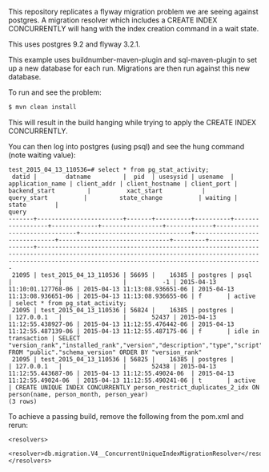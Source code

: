 This repository replicates a flyway migration problem we are seeing against postgres. A migration resolver which includes a CREATE INDEX CONCURRENTLY will hang with the index creation command in a wait state.

This uses postgres 9.2 and flyway 3.2.1.

This example uses buildnumber-maven-plugin and sql-maven-plugin to set up a new database for each run. Migrations are then run against this new database.

To run and see the problem:
```bash
$ mvn clean install
```

This will result in the build hanging while trying to apply the CREATE INDEX CONCURRENTLY.

You can then log into postgres (using psql) and see the hung command (note waiting value):
```
test_2015_04_13_110536=# select * from pg_stat_activity;
 datid |        datname         |  pid  | usesysid | usename  | application_name | client_addr | client_hostname | client_port |         backend_start         |          xact_start           |          query_start          |         state_change          | waiting |        state        |                                                                                                   query
-------+------------------------+-------+----------+----------+------------------+-------------+-----------------+-------------+-------------------------------+-------------------------------+-------------------------------+-------------------------------+---------+---------------------+-----------------------------------------------------------------------------------------------------------------------------------------------------------------------------------------------------------
 21095 | test_2015_04_13_110536 | 56695 |    16385 | postgres | psql             |             |                 |          -1 | 2015-04-13 11:10:01.127768-06 | 2015-04-13 11:13:08.936651-06 | 2015-04-13 11:13:08.936651-06 | 2015-04-13 11:13:08.936655-06 | f       | active              | select * from pg_stat_activity;
 21095 | test_2015_04_13_110536 | 56824 |    16385 | postgres |                  | 127.0.0.1   |                 |       52437 | 2015-04-13 11:12:55.438927-06 | 2015-04-13 11:12:55.476442-06 | 2015-04-13 11:12:55.487139-06 | 2015-04-13 11:12:55.487175-06 | f       | idle in transaction | SELECT "version_rank","installed_rank","version","description","type","script","checksum","installed_on","installed_by","execution_time","success" FROM "public"."schema_version" ORDER BY "version_rank"
 21095 | test_2015_04_13_110536 | 56825 |    16385 | postgres |                  | 127.0.0.1   |                 |       52438 | 2015-04-13 11:12:55.443687-06 | 2015-04-13 11:12:55.49024-06  | 2015-04-13 11:12:55.49024-06  | 2015-04-13 11:12:55.490241-06 | t       | active              | CREATE UNIQUE INDEX CONCURRENTLY person_restrict_duplicates_2_idx ON person(name, person_month, person_year)
(3 rows)
```

To achieve a passing build, remove the following from the pom.xml and rerun:
```
<resolvers>
    <resolver>db.migration.V4__ConcurrentUniqueIndexMigrationResolver</resolver>
</resolvers>
```
